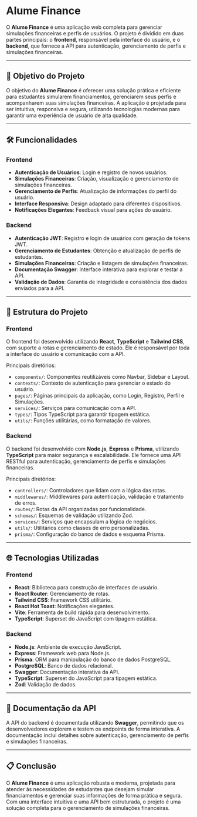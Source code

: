 # Alume Finance

O **Alume Finance** é uma aplicação web completa para gerenciar simulações financeiras e perfis de usuários. O projeto é dividido em duas partes principais: o **frontend**, responsável pela interface do usuário, e o **backend**, que fornece a API para autenticação, gerenciamento de perfis e simulações financeiras.

---

## 🚀 Objetivo do Projeto

O objetivo do **Alume Finance** é oferecer uma solução prática e eficiente para estudantes simularem financiamentos, gerenciarem seus perfis e acompanharem suas simulações financeiras. A aplicação é projetada para ser intuitiva, responsiva e segura, utilizando tecnologias modernas para garantir uma experiência de usuário de alta qualidade.

---

## 🛠️ Funcionalidades

### **Frontend**
- **Autenticação de Usuários**: Login e registro de novos usuários.
- **Simulações Financeiras**: Criação, visualização e gerenciamento de simulações financeiras.
- **Gerenciamento de Perfis**: Atualização de informações do perfil do usuário.
- **Interface Responsiva**: Design adaptado para diferentes dispositivos.
- **Notificações Elegantes**: Feedback visual para ações do usuário.

### **Backend**
- **Autenticação JWT**: Registro e login de usuários com geração de tokens JWT.
- **Gerenciamento de Estudantes**: Obtenção e atualização de perfis de estudantes.
- **Simulações Financeiras**: Criação e listagem de simulações financeiras.
- **Documentação Swagger**: Interface interativa para explorar e testar a API.
- **Validação de Dados**: Garantia de integridade e consistência dos dados enviados para a API.

---

## 📂 Estrutura do Projeto

### **Frontend**
O frontend foi desenvolvido utilizando **React**, **TypeScript** e **Tailwind CSS**, com suporte a rotas e gerenciamento de estado. Ele é responsável por toda a interface do usuário e comunicação com a API.

Principais diretórios:
- `components/`: Componentes reutilizáveis como Navbar, Sidebar e Layout.
- `contexts/`: Contexto de autenticação para gerenciar o estado do usuário.
- `pages/`: Páginas principais da aplicação, como Login, Registro, Perfil e Simulações.
- `services/`: Serviços para comunicação com a API.
- `types/`: Tipos TypeScript para garantir tipagem estática.
- `utils/`: Funções utilitárias, como formatação de valores.

### **Backend**
O backend foi desenvolvido com **Node.js**, **Express** e **Prisma**, utilizando **TypeScript** para maior segurança e escalabilidade. Ele fornece uma API RESTful para autenticação, gerenciamento de perfis e simulações financeiras.

Principais diretórios:
- `controllers/`: Controladores que lidam com a lógica das rotas.
- `middlewares/`: Middlewares para autenticação, validação e tratamento de erros.
- `routes/`: Rotas da API organizadas por funcionalidade.
- `schemas/`: Esquemas de validação utilizando Zod.
- `services/`: Serviços que encapsulam a lógica de negócios.
- `utils/`: Utilitários como classes de erro personalizadas.
- `prisma/`: Configuração do banco de dados e esquema Prisma.

---

## 🌐 Tecnologias Utilizadas

### **Frontend**
- **React**: Biblioteca para construção de interfaces de usuário.
- **React Router**: Gerenciamento de rotas.
- **Tailwind CSS**: Framework CSS utilitário.
- **React Hot Toast**: Notificações elegantes.
- **Vite**: Ferramenta de build rápida para desenvolvimento.
- **TypeScript**: Superset do JavaScript com tipagem estática.

### **Backend**
- **Node.js**: Ambiente de execução JavaScript.
- **Express**: Framework web para Node.js.
- **Prisma**: ORM para manipulação do banco de dados PostgreSQL.
- **PostgreSQL**: Banco de dados relacional.
- **Swagger**: Documentação interativa da API.
- **TypeScript**: Superset do JavaScript para tipagem estática.
- **Zod**: Validação de dados.

---

## 📖 Documentação da API

A API do backend é documentada utilizando **Swagger**, permitindo que os desenvolvedores explorem e testem os endpoints de forma interativa. A documentação inclui detalhes sobre autenticação, gerenciamento de perfis e simulações financeiras.

---

## 📋 Conclusão

O **Alume Finance** é uma aplicação robusta e moderna, projetada para atender às necessidades de estudantes que desejam simular financiamentos e gerenciar suas informações de forma prática e segura. Com uma interface intuitiva e uma API bem estruturada, o projeto é uma solução completa para o gerenciamento de simulações financeiras.